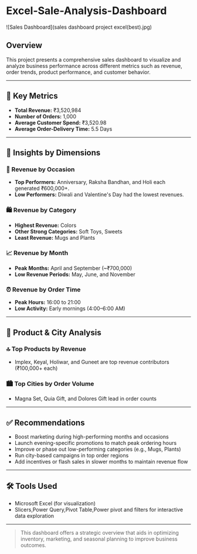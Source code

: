 # Excel-Sale-Analysis-Dashboard
![Sales Dashboard](sales dashboard project excel(best).jpg)

## Overview
This project presents a comprehensive sales dashboard to visualize and analyze business performance across different metrics such as revenue, order trends, product performance, and customer behavior.

---

## 🔢 Key Metrics
- **Total Revenue:** ₹3,520,984
- **Number of Orders:** 1,000
- **Average Customer Spend:** ₹3,520.98
- **Average Order-Delivery Time:** 5.5 Days

---

## 📅 Insights by Dimensions

### 🎉 Revenue by Occasion
- **Top Performers:** Anniversary, Raksha Bandhan, and Holi each generated ₹600,000+.
- **Low Performers:** Diwali and Valentine's Day had the lowest revenues.

### 🛍️ Revenue by Category
- **Highest Revenue:** Colors
- **Other Strong Categories:** Soft Toys, Sweets
- **Least Revenue:** Mugs and Plants

### 📈 Revenue by Month
- **Peak Months:** April and September (~₹700,000)
- **Low Revenue Periods:** May, June, and November

### ⏰ Revenue by Order Time
- **Peak Hours:** 16:00 to 21:00
- **Low Activity:** Early mornings (4:00–6:00 AM)

---

## 🧾 Product & City Analysis

### 🔝 Top Products by Revenue
- Implex, Keyal, Holiwar, and Guneet are top revenue contributors (₹100,000+ each)

### 🏙️ Top Cities by Order Volume
- Magna Set, Quia Gift, and Dolores Gift lead in order counts

---

## ✅ Recommendations
- Boost marketing during high-performing months and occasions
- Launch evening-specific promotions to match peak ordering hours
- Improve or phase out low-performing categories (e.g., Mugs, Plants)
- Run city-based campaigns in top order regions
- Add incentives or flash sales in slower months to maintain revenue flow

---

## 🛠️ Tools Used
- Microsoft Excel (for visualization)
- Slicers,Power Query,Pivot Table,Power pivot and filters for interactive data exploration

---

> This dashboard offers a strategic overview that aids in optimizing inventory, marketing, and seasonal planning to improve business outcomes.
